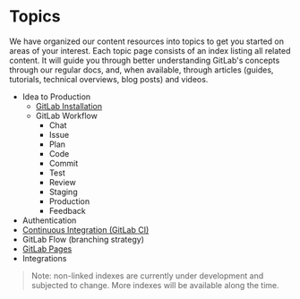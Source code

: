 # Topics

We have organized our content resources into topics
to get you started on areas of your interest. Each topic page
consists of an index listing all related content. It will guide
you through better understanding GitLab's concepts 
through our regular docs, and, when available, through articles (guides,
tutorials, technical overviews, blog posts) and videos.

- Idea to Production
  - [GitLab Installation](../install/README.md)
  - GitLab Workflow
    - Chat
    - Issue
    - Plan
    - Code
    - Commit
    - Test
    - Review
    - Staging
    - Production
    - Feedback
- Authentication
- [Continuous Integration (GitLab CI)](../ci/)
- GitLab Flow (branching strategy)
- [GitLab Pages](../user/project/pages/)
- Integrations

> Note: non-linked indexes are currently under development and subjected to change.
More indexes will be available along the time.